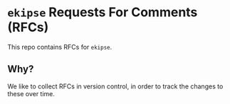 # `ekipse` Requests For Comments (RFCs)

This repo contains RFCs for `ekipse`.

## Why?

We like to collect RFCs in version control, in order to track the changes to these over time.
